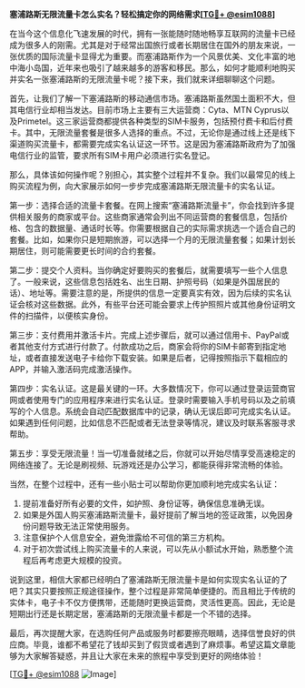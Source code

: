 **塞浦路斯无限流量卡怎么实名？轻松搞定你的网络需求[[TG💪+ @esim1088](https://t.me/s/esim1088)]**

在当今这个信息化飞速发展的时代，拥有一张能随时随地畅享互联网的流量卡已经成为很多人的刚需。尤其是对于经常出国旅行或者长期居住在国外的朋友来说，一张优质的国际流量卡显得尤为重要。而塞浦路斯作为一个风景优美、文化丰富的地中海小岛国，近年来也吸引了越来越多的游客和移民。那么，如何才能顺利地购买并实名一张塞浦路斯的无限流量卡呢？接下来，我们就来详细聊聊这个问题。

首先，让我们了解一下塞浦路斯的移动通信市场。塞浦路斯虽然国土面积不大，但其电信行业却相当发达。目前市场上主要有三大运营商：Cyta、MTN Cyprus以及Primetel。这三家运营商都提供各种类型的SIM卡服务，包括预付费卡和后付费卡。其中，无限流量套餐是很多人选择的重点。不过，无论你是通过线上还是线下渠道购买流量卡，都需要完成实名认证这一环节。这是因为塞浦路斯政府为了加强电信行业的监管，要求所有SIM卡用户必须进行实名登记。

那么，具体该如何操作呢？别担心，其实整个过程并不复杂。我们以最常见的线上购买流程为例，向大家展示如何一步步完成塞浦路斯无限流量卡的实名认证。

第一步：选择合适的流量卡套餐。在网上搜索“塞浦路斯流量卡”，你会找到许多提供相关服务的商家或平台。这些商家通常会列出不同运营商的套餐信息，包括价格、包含的数据量、通话时长等。你需要根据自己的实际需求挑选一个适合自己的套餐。比如，如果你只是短期旅游，可以选择一个月的无限流量套餐；如果计划长期居住，则可能需要更长时间的合约套餐。

第二步：提交个人资料。当你确定好要购买的套餐后，就需要填写一些个人信息了。一般来说，这些信息包括姓名、出生日期、护照号码（如果是外国居民的话）、地址等。需要注意的是，所提供的信息一定要真实有效，因为后续的实名认证会核对这些数据。此外，有些平台还可能会要求上传护照照片或其他身份证明文件的扫描件，以便核实身份。

第三步：支付费用并激活卡片。完成上述步骤后，就可以通过信用卡、PayPal或者其他支付方式进行付款了。付款成功之后，商家会将你的SIM卡邮寄到指定地址，或者直接发送电子卡给你下载安装。如果是后者，记得按照指示下载相应的APP，并输入激活码完成激活操作。

第四步：实名认证。这是最关键的一环。大多数情况下，你可以通过登录运营商官网或者使用专门的应用程序来进行实名认证。登录时需要输入手机号码以及之前填写的个人信息。系统会自动匹配数据库中的记录，确认无误后即可完成实名认证。如果遇到任何问题，比如信息不匹配或者无法登录等情况，建议及时联系客服寻求帮助。

第五步：享受无限流量！当一切准备就绪之后，你就可以开始尽情享受高速稳定的网络连接了。无论是刷视频、玩游戏还是办公学习，都能获得非常流畅的体验。

当然，在整个过程中，还有一些小贴士可以帮助你更加顺利地完成实名认证：

1. 提前准备好所有必要的文件，如护照、身份证等，确保信息准确无误。
2. 如果是外国人购买塞浦路斯流量卡，最好提前了解当地的签证政策，以免因身份问题导致无法正常使用服务。
3. 注意保护个人信息安全，避免泄露给不可信的第三方机构。
4. 对于初次尝试线上购买流量卡的人来说，可以先从小额试水开始，熟悉整个流程后再考虑更大规模的投资。

说到这里，相信大家都已经明白了塞浦路斯无限流量卡是如何实现实名认证的了吧？其实只要按照正规途径操作，整个过程是非常简单便捷的。而且相比于传统的实体卡，电子卡不仅方便携带，还能随时更换运营商，灵活性更高。因此，无论是短期出行还是长期定居，塞浦路斯的无限流量卡都是一个不错的选择。

最后，再次提醒大家，在选购任何产品或服务时都要擦亮眼睛，选择信誉良好的供应商。毕竟，谁都不希望花了钱却买到了假货或者遇到了麻烦事。希望这篇文章能够为大家解答疑惑，并且让大家在未来的旅程中享受到更好的网络体验！

[[TG💪+ @esim1088](https://t.me/s/esim1088) ![Image](https://i.postimg.cc/4NQfJmqS/Snipaste-2025-05-13-00-14-12.png)]